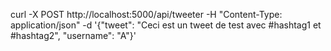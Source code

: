 curl -X POST http://localhost:5000/api/tweeter -H "Content-Type: application/json" -d '{"tweet": "Ceci est un tweet de test avec #hashtag1 et #hashtag2", "username": "A"}' 
